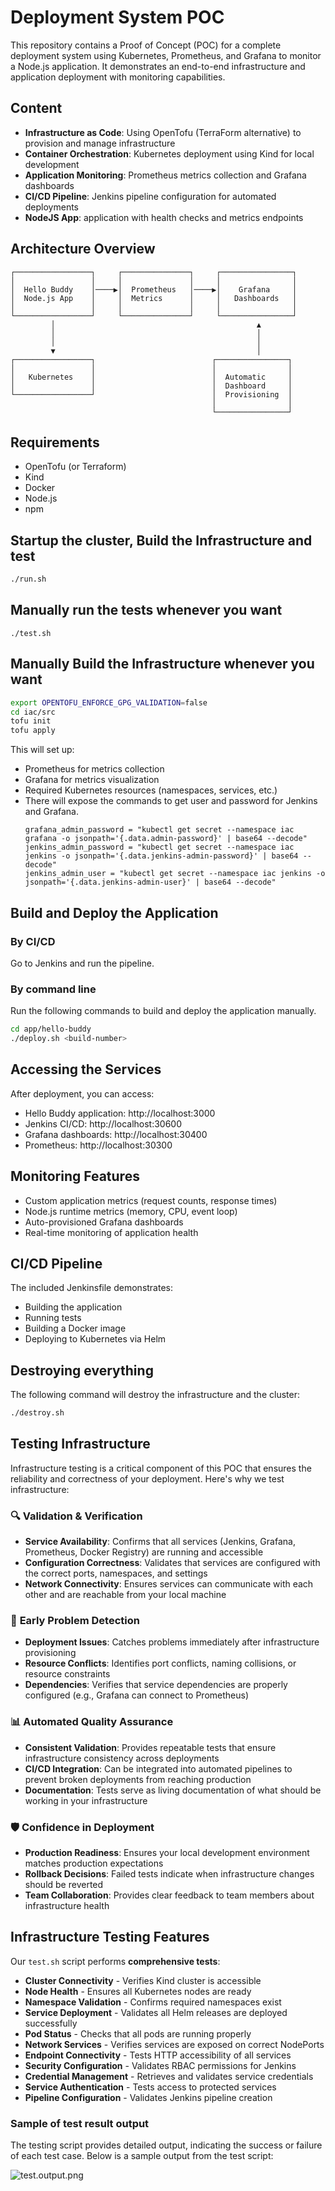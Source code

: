 # Deployment System POC

This repository contains a Proof of Concept (POC) for a complete deployment system using Kubernetes, Prometheus, and Grafana to monitor a Node.js application. It demonstrates an end-to-end infrastructure and application deployment with monitoring capabilities.

## Content

- **Infrastructure as Code**: Using OpenTofu (TerraForm alternative) to provision and manage infrastructure
- **Container Orchestration**: Kubernetes deployment using Kind for local development
- **Application Monitoring**: Prometheus metrics collection and Grafana dashboards
- **CI/CD Pipeline**: Jenkins pipeline configuration for automated deployments
- **NodeJS App**: application with health checks and metrics endpoints

## Architecture Overview

```
┌─────────────────┐     ┌───────────────┐     ┌────────────────┐
│                 │     │               │     │                │
│  Hello Buddy    │────▶│  Prometheus   │────▶│    Grafana     │
│  Node.js App    │     │  Metrics      │     │   Dashboards   │
│                 │     │               │     │                │
└─────────────────┘     └───────────────┘     └────────────────┘
         │                                             ▲
         │                                             │
         │                                             │
         ▼                                             │
┌─────────────────┐                          ┌────────────────┐
│                 │                          │                │
│   Kubernetes    │                          │  Automatic     │
│                 │                          │  Dashboard     │
└─────────────────┘                          │  Provisioning  │
                                             │                │
                                             └────────────────┘
```


## Requirements
- OpenTofu (or Terraform)
- Kind
- Docker
- Node.js
- npm

## Startup the cluster, Build the Infrastructure and test
```bash
./run.sh
```

## Manually run the tests whenever you want
```shell
./test.sh
```

## Manually Build the Infrastructure whenever you want
```bash
export OPENTOFU_ENFORCE_GPG_VALIDATION=false
cd iac/src
tofu init
tofu apply
```

This will set up:
- Prometheus for metrics collection
- Grafana for metrics visualization
- Required Kubernetes resources (namespaces, services, etc.)
- There will expose the commands to get user and password for Jenkins and Grafana.
    ```
    grafana_admin_password = "kubectl get secret --namespace iac grafana -o jsonpath='{.data.admin-password}' | base64 --decode"
    jenkins_admin_password = "kubectl get secret --namespace iac jenkins -o jsonpath='{.data.jenkins-admin-password}' | base64 --decode"
    jenkins_admin_user = "kubectl get secret --namespace iac jenkins -o jsonpath='{.data.jenkins-admin-user}' | base64 --decode"
    ```

## Build and Deploy the Application

### By CI/CD
Go to Jenkins and run the pipeline.

### By command line

Run the following commands to build and deploy the application manually.

```bash
cd app/hello-buddy 
./deploy.sh <build-number>
```

## Accessing the Services

After deployment, you can access:

- Hello Buddy application: http://localhost:3000
- Jenkins CI/CD: http://localhost:30600
- Grafana dashboards: http://localhost:30400
- Prometheus: http://localhost:30300

## Monitoring Features

- Custom application metrics (request counts, response times)
- Node.js runtime metrics (memory, CPU, event loop)
- Auto-provisioned Grafana dashboards
- Real-time monitoring of application health

## CI/CD Pipeline

The included Jenkinsfile demonstrates:
- Building the application
- Running tests
- Building a Docker image
- Deploying to Kubernetes via Helm

## Destroying everything

The following command will destroy the infrastructure and the cluster:

```bash
./destroy.sh
```

## Testing Infrastructure

Infrastructure testing is a critical component of this POC that ensures the reliability and correctness of your deployment.
Here's why we test infrastructure:

### 🔍 **Validation & Verification**
- **Service Availability**: Confirms that all services (Jenkins, Grafana, Prometheus, Docker Registry) are running and accessible
- **Configuration Correctness**: Validates that services are configured with the correct ports, namespaces, and settings
- **Network Connectivity**: Ensures services can communicate with each other and are reachable from your local machine

### 🚀 **Early Problem Detection**
- **Deployment Issues**: Catches problems immediately after infrastructure provisioning
- **Resource Conflicts**: Identifies port conflicts, naming collisions, or resource constraints
- **Dependencies**: Verifies that service dependencies are properly configured (e.g., Grafana can connect to Prometheus)

### 📊 **Automated Quality Assurance**
- **Consistent Validation**: Provides repeatable tests that ensure infrastructure consistency across deployments
- **CI/CD Integration**: Can be integrated into automated pipelines to prevent broken deployments from reaching production
- **Documentation**: Tests serve as living documentation of what should be working in your infrastructure

### 🛡️ **Confidence in Deployment**
- **Production Readiness**: Ensures your local development environment matches production expectations
- **Rollback Decisions**: Failed tests indicate when infrastructure changes should be reverted
- **Team Collaboration**: Provides clear feedback to team members about infrastructure health

## Infrastructure Testing Features

Our `test.sh` script performs **comprehensive tests**:

* **Cluster Connectivity** - Verifies Kind cluster is accessible
* **Node Health** - Ensures all Kubernetes nodes are ready
* **Namespace Validation** - Confirms required namespaces exist
* **Service Deployment** - Validates all Helm releases are deployed successfully
* **Pod Status** - Checks that all pods are running properly
* **Network Services** - Verifies services are exposed on correct NodePorts
* **Endpoint Connectivity** - Tests HTTP accessibility of all services
* **Security Configuration** - Validates RBAC permissions for Jenkins
* **Credential Management** - Retrieves and validates service credentials
* **Service Authentication** - Tests access to protected services
* **Pipeline Configuration** - Validates Jenkins pipeline creation

### Sample of test result output
The testing script provides detailed output, indicating the success or failure of each test case.
Below is a sample output from the test script:

![test.output.png](test.output.png)